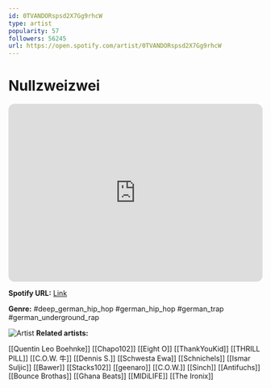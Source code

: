 ```yaml
---
id: 0TVANDORspsd2X7Gg9rhcW
type: artist
popularity: 57
followers: 56245
url: https://open.spotify.com/artist/0TVANDORspsd2X7Gg9rhcW
---
```

# Nullzweizwei

<iframe style="border-radius:12px" src="https://open.spotify.com/embed/artist/0TVANDORspsd2X7Gg9rhcW" width="100%" height="352" frameBorder="0" allowfullscreen="" allow="autoplay; clipboard-write; encrypted-media; fullscreen; picture-in-picture" loading="lazy"></iframe>

**Spotify URL:** [Link](https://open.spotify.com/artist/0TVANDORspsd2X7Gg9rhcW)

**Genre:**  #deep_german_hip_hop #german_hip_hop #german_trap #german_underground_rap

![Artist](https://i.scdn.co/image/ab6761610000e5eb3763631db0de99e1a04a067f)
**Related artists:**

[[Quentin Leo Boehnke]]
[[Chapo102]]
[[Eight O]]
[[ThankYouKid]]
[[THRILL PILL]]
[[C.O.W. 牛]]
[[Dennis S.]]
[[Schwesta Ewa]]
[[Schnichels]]
[[Ismar Suljic]]
[[Bawer]]
[[Stacks102]]
[[geenaro]]
[[C.O.W.]]
[[Sinch]]
[[Antifuchs]]
[[Bounce Brothas]]
[[Ghana Beats]]
[[MIDiLIFE]]
[[The Ironix]]
